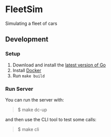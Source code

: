 # FleetSim

Simulating a fleet of cars

## Development

### Setup

1. Download and install the [latest version of Go](https://go.dev)
2. Install [Docker](https://docs.docker.com/engine/install)
3. Run `make build`

### Run Server

You can run the server with:

> $ make dc-up

and then use the CLI tool to test some calls:

> $ make cli
